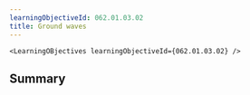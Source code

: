 ```yaml
---
learningObjectiveId: 062.01.03.02
title: Ground waves
---
```


```tsx eval
<LearningOBjectives learningObjectiveId={062.01.03.02} />
```

## Summary
